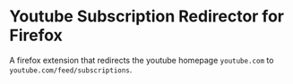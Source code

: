 # Youtube Subscription Redirector for Firefox
A firefox extension that redirects the youtube homepage `youtube.com` to `youtube.com/feed/subscriptions`.